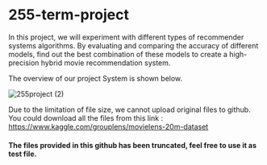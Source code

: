 # 255-term-project

In this project, we will experiment with different types of recommender systems algorithms. By evaluating and comparing the accuracy of different models, find out the best combination of these models to create a high-precision hybrid movie recommendation system. 

The overview of our project System is shown below.

![255project (2)](https://user-images.githubusercontent.com/42012316/99862686-880e9580-2b4f-11eb-8e74-fb33e70e87c0.jpeg)


Due to the limitation of file size, we cannot upload original files to github. You could download all the files from this link : 
https://www.kaggle.com/grouplens/movielens-20m-dataset

#### The files provided in this github has been truncated, feel free to use it as test file.
